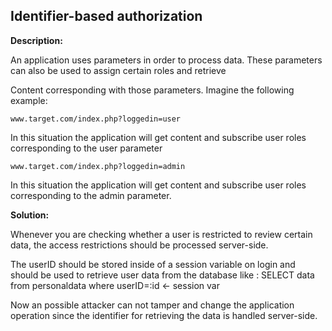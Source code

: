 Identifier-based authorization
-------

**Description:**

An application uses parameters in order to process data.
These parameters can also be used to assign certain roles and retrieve

Content corresponding with those parameters. Imagine the following example:

    www.target.com/index.php?loggedin=user

In this situation the application will get content and subscribe user roles corresponding to the user parameter

    www.target.com/index.php?loggedin=admin

In this situation the application will get content and subscribe user roles corresponding to the admin parameter.


**Solution:**

Whenever you are checking whether a user is restricted to review certain data, the access
restrictions should be processed server-side.

The userID should be stored inside of a session variable on login and should be used to
retrieve user data from the database like : SELECT data from personaldata where userID=:id <- session var

Now an possible attacker can not tamper and change the application operation since the
identifier for retrieving the data is handled server-side.
